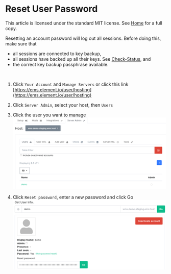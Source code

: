 # Reset User Password

This article is licensed under the standard MIT license. See [Home](index.md) for a full copy.

Resetting an account password will log out all sessions. Before doing this, make sure that
* all sessions are connected to key backup,
* all sessions have backed up all their keys. See [Check-Status](Check-Status.md), and
* the correct key backup passphrase available.

<br />

1. Click `Your Account` and `Manage Servers` or click this link [https://ems.element.io/user/hosting](https://ems.element.io/user/hosting)

1. Click `Server Admin`, select your host, then `Users`

1. Click the user you want to manage  
![](images/Screen%20Shot%202020-07-30%20at%202.45.40%20PM.png)

1. Click `Reset password`, enter a new password and click Go  
![](images/Screen%20Shot%202020-07-30%20at%202.47.25%20PM.png)

